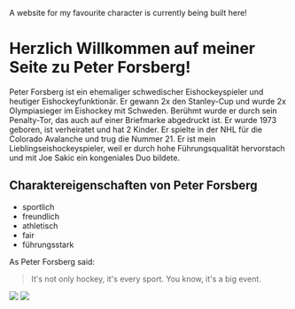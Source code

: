 A website for my favourite character is currently being built here!

# Herzlich Willkommen auf meiner Seite zu Peter Forsberg!

Peter Forsberg ist ein ehemaliger schwedischer Eishockeyspieler und heutiger Eishockeyfunktionär. Er gewann 2x den Stanley-Cup und wurde 2x Olympiasieger im Eishockey mit Schweden. Berühmt wurde er durch sein Penalty-Tor, das auch auf einer Briefmarke abgedruckt ist. Er wurde 1973 geboren, ist verheiratet und hat 2 Kinder. 
Er spielte in der NHL für die Colorado Avalanche und trug die Nummer 21. Er ist mein Lieblingseishockeyspieler, weil er durch hohe Führungsqualität hervorstach und mit Joe Sakic ein kongeniales Duo bildete. 

## Charaktereigenschaften von Peter Forsberg

* sportlich
* freundlich
* athletisch
* fair
* führungsstark

As Peter Forsberg said:

> It's not only hockey, it's every sport. You know, it's a big event.

<img src="https://upload.wikimedia.org/wikipedia/commons/0/00/Peter_Forsberg_1997_cropped-2.jpg" />

<img src="https://drive.google.com/file/d/14S2VHpc25KNm9rIUV2SAFbGoQGJUhBDE/view?usp=sharing"/>


